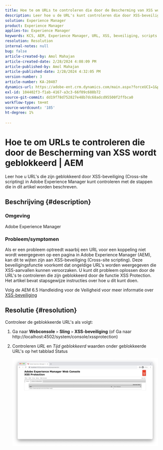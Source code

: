 ```yaml
---
title: Hoe te om URLs te controleren die door de Bescherming van XSS wordt geblokkeerd | AEM
description: Leer hoe u de URL's kunt controleren die door XSS-beveiliging in Adobe Experience Manager zijn geblokkeerd.
solution: Experience Manager
product: Experience Manager
applies-to: Experience Manager
keywords: KCS, AEM, Experience Manager, URL, XSS, beveiliging, scripts die naar andere sites verwijzen
resolution: Resolution
internal-notes: null
bug: false
article-created-by: Amol Mahajan
article-created-date: 2/28/2024 4:08:09 PM
article-published-by: Amol Mahajan
article-published-date: 2/28/2024 4:32:05 PM
version-number: 3
article-number: KA-20407
dynamics-url: https://adobe-ent.crm.dynamics.com/main.aspx?forceUCI=1&pagetype=entityrecord&etn=knowledgearticle&id=1e3ccc8d-53d6-ee11-9078-00224804dfb5
exl-id: 104402f3-f1ab-4167-a3c3-66f09c688b72
source-git-commit: dd19f78d752827e48b7dc68adcd95500f2ffbca0
workflow-type: tm+mt
source-wordcount: '185'
ht-degree: 1%

---
```


# Hoe te om URLs te controleren die door de Bescherming van XSS wordt geblokkeerd | AEM


Leer hoe u URL&#39;s die zijn geblokkeerd door XSS-beveiliging (Cross-site scripting) in Adobe Experience Manager kunt controleren met de stappen die in dit artikel worden beschreven.

## Beschrijving {#description}


### <b>Omgeving</b>

Adobe Experience Manager



### <b>Probleem/symptomen</b>

Als er een probleem optreedt waarbij een URL voor een koppeling niet wordt weergegeven op een pagina in Adobe Experience Manager (AEM), kan dit te wijten zijn aan XSS-beveiliging (Cross-site scripting). Deze beveiligingsfunctie voorkomt dat ongeldige URL&#39;s worden weergegeven die XSS-aanvallen kunnen veroorzaken. U kunt dit probleem oplossen door de URL&#39;s te controleren die zijn geblokkeerd door de functie XSS Protection.
Het artikel bevat stapsgewijze instructies over hoe u dit kunt doen.

Volg de AEM 6.5 Handleiding voor de Veiligheid voor meer informatie over [XSS-beveiliging](https://experienceleague.adobe.com/docs/experience-manager-65/developing/introduction/security.html)


## Resolutie {#resolution}


Controleer de geblokkeerde URL&#39;s als volgt:

1. Ga naar <b>Webconsole</b> `>`  <b>Sling</b> `>`  <b>XSS-beveiliging</b> (of Ga naar http://localhost:4502/system/console/xssprotection)


2. Controleren *URL* en *Tijd geblokkeerd* waarden onder geblokkeerde URL&#39;s op het tabblad Status

   ![](assets/c1d7a6cc-d521-ed11-b83e-0022480866ad.png)
